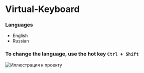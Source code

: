 # Virtual-Keyboard

### Languages
- English
- Russian

### To change the language, use the hot key `Ctrl + Shift`

![Иллюстрация к проекту](https://github.com/nkr413/virtual-keyboard/blob/main/markdown-pic/pic.png)
